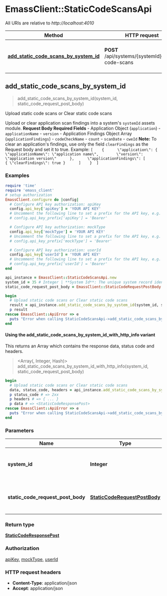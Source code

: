 # EmassClient::StaticCodeScansApi

All URIs are relative to *http://localhost:4010*

| Method | HTTP request | Description |
| ------ | ------------ | ----------- |
| [**add_static_code_scans_by_system_id**](StaticCodeScansApi.md#add_static_code_scans_by_system_id) | **POST** /api/systems/{systemId}/static-code-scans | Upload static code scans or Clear static code scans |


## add_static_code_scans_by_system_id

> <StaticCodeResponsePost> add_static_code_scans_by_system_id(system_id, static_code_request_post_body)

Upload static code scans or Clear static code scans

Upload or clear application scan findings into a system's `systemId` assets module.  **Request Body Required Fields** - Application Object (`application`)   - `applicationName`   - `version` - Application Findings Object Array (`applicationFindings`)   - `codeCheckName`   - `count`   - `scanDate`             - `cweId`  **Note:** To clear an application's findings, use only the field `clearFindings` as the Request body and set it to true. Example:  ``` [    {      \"application\": {        \"applicationName\": \"application name\",        \"version\": \"application version\"      },      \"applicationFindings\": [        { \"clearFindings\": true }      ]    }  ] ```

### Examples

```ruby
require 'time'
require 'emass_client'
# setup authorization
EmassClient.configure do |config|
  # Configure API key authorization: apiKey
  config.api_key['apiKey'] = 'YOUR API KEY'
  # Uncomment the following line to set a prefix for the API key, e.g. 'Bearer' (defaults to nil)
  # config.api_key_prefix['apiKey'] = 'Bearer'

  # Configure API key authorization: mockType
  config.api_key['mockType'] = 'YOUR API KEY'
  # Uncomment the following line to set a prefix for the API key, e.g. 'Bearer' (defaults to nil)
  # config.api_key_prefix['mockType'] = 'Bearer'

  # Configure API key authorization: userId
  config.api_key['userId'] = 'YOUR API KEY'
  # Uncomment the following line to set a prefix for the API key, e.g. 'Bearer' (defaults to nil)
  # config.api_key_prefix['userId'] = 'Bearer'
end

api_instance = EmassClient::StaticCodeScansApi.new
system_id = 35 # Integer | **System Id**: The unique system record identifier.
static_code_request_post_body = EmassClient::StaticCodeRequestPostBody.new # StaticCodeRequestPostBody | Add static code scans or Clear static code scans

begin
  # Upload static code scans or Clear static code scans
  result = api_instance.add_static_code_scans_by_system_id(system_id, static_code_request_post_body)
  p result
rescue EmassClient::ApiError => e
  puts "Error when calling StaticCodeScansApi->add_static_code_scans_by_system_id: #{e}"
end
```

#### Using the add_static_code_scans_by_system_id_with_http_info variant

This returns an Array which contains the response data, status code and headers.

> <Array(<StaticCodeResponsePost>, Integer, Hash)> add_static_code_scans_by_system_id_with_http_info(system_id, static_code_request_post_body)

```ruby
begin
  # Upload static code scans or Clear static code scans
  data, status_code, headers = api_instance.add_static_code_scans_by_system_id_with_http_info(system_id, static_code_request_post_body)
  p status_code # => 2xx
  p headers # => { ... }
  p data # => <StaticCodeResponsePost>
rescue EmassClient::ApiError => e
  puts "Error when calling StaticCodeScansApi->add_static_code_scans_by_system_id_with_http_info: #{e}"
end
```

### Parameters

| Name | Type | Description | Notes |
| ---- | ---- | ----------- | ----- |
| **system_id** | **Integer** | **System Id**: The unique system record identifier. |  |
| **static_code_request_post_body** | [**StaticCodeRequestPostBody**](StaticCodeRequestPostBody.md) | Add static code scans or Clear static code scans |  |

### Return type

[**StaticCodeResponsePost**](StaticCodeResponsePost.md)

### Authorization

[apiKey](../README.md#apiKey), [mockType](../README.md#mockType), [userId](../README.md#userId)

### HTTP request headers

- **Content-Type**: application/json
- **Accept**: application/json

